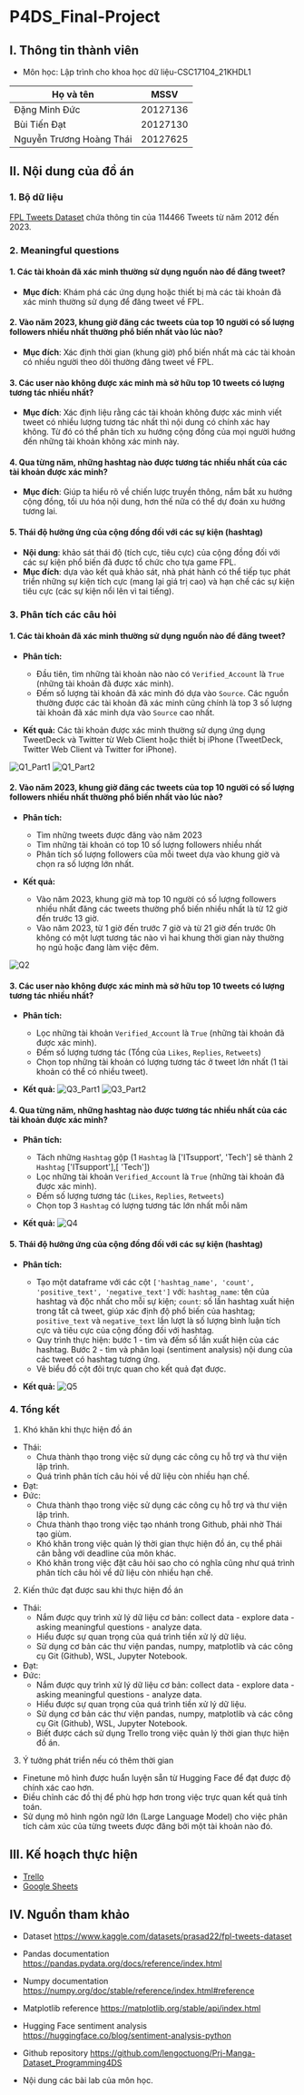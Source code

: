 # P4DS_Final-Project

## I. Thông tin thành viên
* Môn học: Lập trình cho khoa học dữ liệu-CSC17104_21KHDL1

| Họ và tên  | MSSV  |
|    ---     | ---   |
| Đặng Minh Đức  | 20127136  |
| Bùi Tiến Đạt  | 20127130  |
| Nguyễn Trương Hoàng Thái  | 20127625  |


## II. Nội dung của đồ án 
### 1. Bộ dữ liệu
[FPL Tweets Dataset](https://www.kaggle.com/datasets/prasad22/fpl-tweets-dataset) chứa thông tin của 114466 Tweets từ năm 2012 đến 2023.

### 2. Meaningful questions
#### 1. Các tài khoản đã xác minh thường sử dụng nguồn nào để đăng tweet? ####
* **Mục đích**: Khám phá các ứng dụng hoặc thiết bị mà các tài khoản đã xác minh thường sử dụng để đăng tweet về FPL. 
#### 2. Vào năm 2023, khung giờ đăng các tweets của top 10 người có số lượng followers nhiều nhất thường phổ biến nhất vào lúc nào?  ####
* **Mục đích**: Xác định thời gian (khung giờ) phổ biến nhất mà các tài khoản có nhiều người theo dõi thường đăng tweet về FPL. 
#### 3. Các user nào không được xác minh mà sở hữu  top 10 tweets có lượng tương tác nhiều nhất? ####
* **Mục đích**: Xác định liệu rằng các tài khoản không được xác minh viết tweet có nhiều lượng tương tác nhất thì nội dung có chính xác hay không. Từ đó có thể phân tích xu hướng cộng đồng của mọi người hướng đến những tài khoản không xác minh này. 
#### 4. Qua từng năm, những hashtag nào được tương tác nhiều nhất của các tài khoản được xác minh?  ####
* **Mục đích**: Giúp ta hiểu rõ về chiến lược truyền thông, nắm bắt xu hướng cộng đồng, tối ưu hóa nội dung, hơn thế nữa có thể dự đoán xu hướng tương lai. 
#### 5. Thái độ hưởng ứng của cộng đồng đối với các sự kiện (hashtag) ####
* **Nội dung**: khảo sát thái độ (tích cực, tiêu cực) của cộng đồng đối với các sự kiện phổ biến đã được tổ chức cho tựa game FPL.
* **Mục đích**: dựa vào kết quả khảo sát, nhà phát hành có thể tiếp tục phát triển những sự kiện tích cực (mang lại giá trị cao) và hạn chế các sự kiện tiêu cực (các sự kiện nổi lên vì tai tiếng).

### 3. Phân tích các câu hỏi
#### 1. Các tài khoản đã xác minh thường sử dụng nguồn nào để đăng tweet? ####
- **Phân tích:**
    - Đầu tiên, tìm những tài khoản nào nào có ``Verified_Account`` là ``True`` (những tài khoản đã được xác minh).
    - Đếm số lượng tài khoản đã xác minh đó dựa vào ``Source``. Các nguồn thường được các tài khoản đã xác minh cũng chính là top 3 số lượng tài khoản đã xác minh dựa vào ``Source`` cao nhất.

- **Kết quả:** Các tài khoản được xác minh thường sử dụng ứng dụng TweetDeck và Twitter từ Web Client hoặc thiết bị iPhone (TweetDeck, Twitter Web Client và Twitter for iPhone).

![Q1_Part1](./Images/1.1.jpg)
![Q1_Part2](./Images/1.2.jpg)

#### 2. Vào năm 2023, khung giờ đăng các tweets của top 10 người có số lượng followers nhiều nhất thường phổ biến nhất vào lúc nào?  ####
- **Phân tích:**
    - Tìm những tweets được đăng vào năm 2023
    - Tìm những tài khoản có top 10 số lượng followers nhiều nhất
    - Phân tích số lượng followers cũa mỗi tweet dựa vào khung giờ và chọn ra số lượng lớn nhất.

- **Kết quả:**
    - Vào năm 2023, khung giờ mà top 10 người có số lượng followers nhiều nhất đăng các tweets thường phổ biến nhiều nhất là từ 12 giờ đến trước 13 giờ.
    - Vào năm 2023, từ 1 giờ đến trước 7 giờ và từ 21 giờ đến trước 0h không có một lượt tương tác nào vì hai khung thời gian này thường họ ngủ hoặc đang làm việc đêm.

![Q2](./Images/2.jpg)

#### 3. Các user nào không được xác minh mà sở hữu  top 10 tweets có lượng tương tác nhiều nhất? ####
- **Phân tích:**
    - Lọc những tài khoản ``Verified_Account`` là ``True`` (những tài khoản đã được xác minh).
    - Đếm số lượng tương tác (Tổng của ``Likes``, ``Replies``, ``Retweets``) 
    - Chọn top những tài khoản có lượng tương tác ở tweet lớn nhất (1 tài khoản có thể có nhiều tweet).

- **Kết quả:**
![Q3_Part1](./Images/3.1.jpg)
![Q3_Part2](./Images/3.2.jpg)

#### 4. Qua từng năm, những hashtag nào được tương tác nhiều nhất của các tài khoản được xác minh?  ####
- **Phân tích:**
    - Tách những ``Hashtag`` gộp (1 ``Hashtag`` là ['ITsupport', 'Tech'] sẽ thành 2 ``Hashtag`` ['ITsupport'],[ 'Tech'])
    - Lọc những tài khoản ``Verified_Account`` là ``True`` (những tài khoản đã được xác minh).
    - Đếm số lượng tương tác (``Likes``, ``Replies``, ``Retweets``) 
    - Chọn top 3 ``Hashtag`` có lượng tương tác lớn nhất mỗi năm

- **Kết quả:**
![Q4](./Images/4.jpg)

#### 5. Thái độ hưởng ứng của cộng đồng đối với các sự kiện (hashtag) ####
- **Phân tích:**
    - Tạo một dataframe với các cột `['hashtag_name', 'count', 'positive_text', 'negative_text']` với: `hashtag_name`: tên của hashtag và độc nhất cho mỗi sự kiện; `count`: số lần hashtag xuất hiện trong tất cả tweet, giúp xác định độ phổ biến của hashtag; `positive_text` và `negative_text` lần lượt là số lượng bình luận tích cực và tiêu cực của cộng đồng đối với hashtag.
    - Quy trình thực hiện: bước 1 - tìm và đếm số lần xuất hiện của các hashtag. Bước 2 - tìm và phân loại (sentiment analysis) nội dung của các tweet có hashtag tương ứng.
    - Vẽ biểu đồ cột đôi trực quan cho kết quả đạt được.

- **Kết quả:**
![Q5](./Images/5.jpg)

### 4. Tổng kết
1. Khó khăn khi thực hiện đồ án
* Thái:
    * Chưa thành thạo trong việc sử dụng các công cụ hỗ trợ và thư viện lập trình.
    * Quá trình phân tích câu hỏi về dữ liệu còn nhiều hạn chế.
* Đạt:
* Đức:
    * Chưa thành thạo trong việc sử dụng các công cụ hỗ trợ và thư viện lập trình.
    * Chưa thành thạo trong việc tạo nhánh trong Github, phải nhờ Thái tạo giùm.
    * Khó khăn trong việc quản lý thời gian thực hiện đồ án, cụ thể phải cân bằng với deadline của môn khác.
    * Khó khăn trong việc đặt câu hỏi sao cho có nghĩa cũng như quá trình phân tích câu hỏi về dữ liệu còn nhiều hạn chế.
2. Kiến thức đạt được sau khi thực hiện đồ án
* Thái:
    * Nắm được quy trình xử lý dữ liệu cơ bản: collect data - explore data - asking meaningful questions - analyze data.
    * Hiểu được sự quan trọng của quá trình tiền xử lý dữ liệu.
    * Sử dụng cơ bản các thư viện pandas, numpy, matplotlib và các công cụ Git (Github), WSL, Jupyter Notebook.
* Đạt:
* Đức:
    * Nắm được quy trình xử lý dữ liệu cơ bản: collect data - explore data - asking meaningful questions - analyze data.
    * Hiểu được sự quan trọng của quá trình tiền xử lý dữ liệu.
    * Sử dụng cơ bản các thư viện pandas, numpy, matplotlib và các công cụ Git (Github), WSL, Jupyter Notebook.
    * Biết được cách sử dụng Trello trong việc quản lý thời gian thực hiện đồ án.
3. Ý tưởng phát triển nếu có thêm thời gian
* Finetune mô hình được huẩn luyện sẵn từ Hugging Face để đạt được độ chính xác cao hơn.
* Điều chỉnh các đồ thị để phù hợp hơn trong việc trực quan kết quả tính toán.
* Sử dụng mô hình ngôn ngữ lớn (Large Language Model) cho việc phân tích cảm xúc của từng tweets được đăng bởi một tài khoản nào đó.


## III. Kế hoạch thực hiện
- [Trello](https://trello.com/invite/b/DNhvft8O/ATTI383acbc1dec94db2598dbbb3a5d06887A9124805/chim-da-da-p4ds)
- [Google Sheets](https://docs.google.com/spreadsheets/d/1pbR2yj6GvzOqSXhwOUz4eFgmFEfkTJamexI0saJP_dY/edit?usp=sharing)


## IV. Nguồn tham khảo
* Dataset
https://www.kaggle.com/datasets/prasad22/fpl-tweets-dataset

* Pandas documentation
https://pandas.pydata.org/docs/reference/index.html

* Numpy documentation
https://numpy.org/doc/stable/reference/index.html#reference

* Matplotlib reference
https://matplotlib.org/stable/api/index.html

* Hugging Face sentiment analysis
https://huggingface.co/blog/sentiment-analysis-python

* Github repository
https://github.com/lengoctuong/Prj-Manga-Dataset_Programming4DS

* Nội dung các bài lab của môn học.
